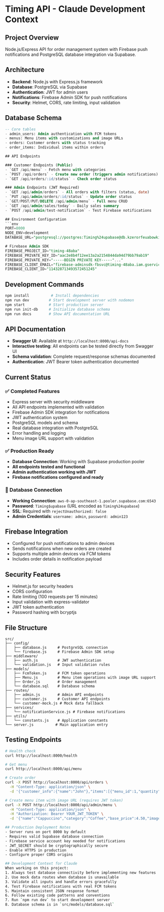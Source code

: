 # Timing API - Claude Development Context

## Project Overview

Node.js/Express API for order management system with Firebase push notifications and PostgreSQL database integration via Supabase.

## Architecture

- **Backend**: Node.js with Express.js framework
- **Database**: PostgreSQL via Supabase
- **Authentication**: JWT for admin users
- **Notifications**: Firebase Admin SDK for push notifications
- **Security**: Helmet, CORS, rate limiting, input validation

## Database Schema

````sql
-- Core tables
- admin_users: Admin authentication with FCM tokens
- menus: Menu items with customizations and image URLs
- orders: Customer orders with status tracking
- order_items: Individual items within orders

## API Endpoints

### Customer Endpoints (Public)
- `GET /api/menu` - Fetch menu with categories
- `POST /api/orders` - Create new order (triggers admin notifications)
- `GET /api/orders/:id/status` - Check order status

### Admin Endpoints (JWT Required)
- `GET /api/admin/orders` - All orders with filters (status, date)
- `PUT /api/admin/orders/:id/status` - Update order status
- `GET/POST/PUT/DELETE /api/admin/menu` - Full menu CRUD
- `GET /api/admin/sales/today` - Daily sales summary
- `POST /api/admin/test-notification` - Test Firebase notifications

## Environment Configuration
```env
PORT=8000
NODE_ENV=development
DATABASE_URL="postgresql://postgres:Timing%24upabase@db.kzerorfeuabowkimywnf.supabase.co:5432/postgres"

# Firebase Admin SDK
FIREBASE_PROJECT_ID="timing-48aba"
FIREBASE_PRIVATE_KEY_ID="aac2e8b4f12ee13a2a2154844da94d79bb79ab19"
FIREBASE_PRIVATE_KEY="-----BEGIN PRIVATE KEY-----"..."
FIREBASE_CLIENT_EMAIL="firebase-adminsdk-fbsvc@timing-48aba.iam.gserviceaccount.com"
FIREBASE_CLIENT_ID="114328713493572451245"
````

## Development Commands

```bash
npm install          # Install dependencies
npm run dev         # Start development server with nodemon
npm start           # Start production server
npm run init-db     # Initialize database schema
npm run docs        # Show API documentation URL
```

## API Documentation

- **Swagger UI**: Available at `http://localhost:8000/api-docs`
- **Interactive testing**: All endpoints can be tested directly from Swagger UI
- **Schema validation**: Complete request/response schemas documented
- **Authentication**: JWT Bearer token authentication documented

## Current Status

### ✅ Completed Features

- Express server with security middleware
- All API endpoints implemented with validation
- Firebase Admin SDK integration for notifications
- JWT authentication system
- PostgreSQL models and schema
- Real database integration with PostgreSQL
- Error handling and logging
- Menu image URL support with validation

### ✅ Production Ready

- **Database Connection**: Working with Supabase production pooler
- **All endpoints tested and functional**
- **Admin authentication working with JWT**
- **Firebase notifications configured and ready**

### 🔧 Database Connection

- **Working Connection**: `aws-0-ap-southeast-1.pooler.supabase.com:6543`
- **Password**: `Timing$upabase` (URL encoded as `Timing%24upabase`)
- **SSL**: Required with `rejectUnauthorized: false`
- **Admin Credentials**: `username: admin`, `password: admin123`

## Firebase Integration

- Configured for push notifications to admin devices
- Sends notifications when new orders are created
- Supports multiple admin devices via FCM tokens
- Includes order details in notification payload

## Security Features

- Helmet.js for security headers
- CORS configuration
- Rate limiting (100 requests per 15 minutes)
- Input validation with express-validator
- JWT token authentication
- Password hashing with bcryptjs

## File Structure

```
src/
├── config/
│   ├── database.js     # PostgreSQL connection
│   └── firebase.js     # Firebase Admin SDK setup
├── middleware/
│   ├── auth.js         # JWT authentication
│   └── validation.js   # Input validation rules
├── models/
│   ├── FcmToken.js     # FCM token operations
│   ├── Menu.js         # Menu item operations with image URL support
│   ├── Order.js        # Order management
│   └── database.sql    # Database schema
├── routes/
│   ├── admin.js        # Admin API endpoints
│   ├── customer.js     # Customer API endpoints
│   └── customer-mock.js # Mock data fallback
├── services/
│   └── notificationService.js # Firebase notifications
├── utils/
│   └── constants.js    # Application constants
└── server.js          # Main application entry
```

## Testing Endpoints

```bash
# Health check
curl http://localhost:8000/health

# Get menu
curl http://localhost:8000/api/menu

# Create order
curl -X POST http://localhost:8000/api/orders \
  -H "Content-Type: application/json" \
  -d '{"customer_info":{"name":"John"},"items":[{"menu_id":1,"quantity":1,"price":3.50}],"total":3.50}'

# Create menu item with image URL (requires JWT token)
curl -X POST http://localhost:8000/api/admin/menu \
  -H "Content-Type: application/json" \
  -H "Authorization: Bearer YOUR_JWT_TOKEN" \
  -d '{"name":"Cappuccino","category":"Coffee","base_price":4.50,"image_url":"https://example.com/cappuccino.jpg","customizations":{"sizes":["Small","Medium","Large"]},"active":true}'

## Production Deployment Notes
- Server runs on port 8000 by default
- Requires valid Supabase database connection
- Firebase service account key needed for notifications
- JWT_SECRET should be cryptographically secure
- Enable HTTPS in production
- Configure proper CORS origins

## Development Context for Claude
When working on this project:
1. Always test database connectivity before implementing new features
2. Use mock data routes when database is unavailable
3. Validate all inputs and handle errors gracefully
4. Test Firebase notifications with real FCM tokens
5. Maintain consistent JSON response format
6. Follow existing code patterns and conventions
7. Run `npm run dev` to start development server
8. Database schema is in `src/models/database.sql`
```
